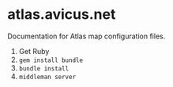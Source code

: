 # atlas.avicus.net
Documentation for Atlas map configuration files.

1. Get Ruby
2. `gem install bundle`
3. `bundle install`
4. `middleman server`
